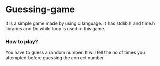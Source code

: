 # Guessing-game
It is a simple game made by using c language. It has stdlib.h and time.h libraries and Do while loop is used in this game.

### How to play?
You have to guess a random number.
It will tell the no of times you attempted before guessing the correct number.
